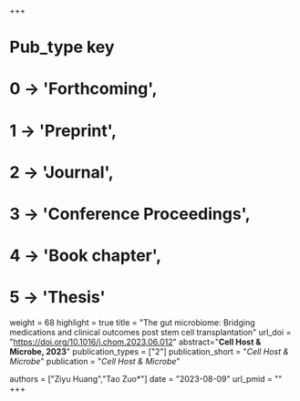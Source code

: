 +++
# Pub_type key
# 0 -> 'Forthcoming',
# 1 -> 'Preprint',
# 2 -> 'Journal',
# 3 -> 'Conference Proceedings',
# 4 -> 'Book chapter',
# 5 -> 'Thesis'

weight = 68
highlight = true
title = "The gut microbiome: Bridging medications and clinical outcomes post stem cell transplantation"
url_doi = "https://doi.org/10.1016/j.chom.2023.06.012"
abstract="**Cell Host & Microbe, 2023**"
publication_types = ["2"]
publication_short = "*Cell Host & Microbe*"
publication = "*Cell Host & Microbe*"

authors = ["Ziyu Huang","Tao Zuo*"]
date = "2023-08-09"
url_pmid = ""
+++
